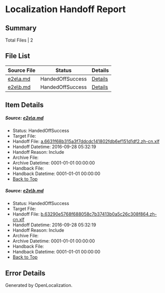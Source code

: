 # <a name='report-top'></a> Localization Handoff Report

## Summary
 Total Files | 2

## File List
 Source File | Status | Details 
 ----------- | ------ | ------- 
 [e2e\a.md](https://github.com/OpenLocalizationTestOrg/ol-test0/blob/5d7f0d02b378971fb3720d3b2cd2a84a238b2b19/e2e/a.md) | HandedOffSuccess | [Details](#c7db0f5a6f7c4d71e4c7bdf65c31ffb9a809de5a1)
 [e2e\b.md](https://github.com/OpenLocalizationTestOrg/ol-test0/blob/5d7f0d02b378971fb3720d3b2cd2a84a238b2b19/e2e/b.md) | HandedOffSuccess | [Details](#20fe0e6ea6b467126fbd28c5493cbc4648ad5c7c2)

## Item Details
##### <a name='c7db0f5a6f7c4d71e4c7bdf65c31ffb9a809de5a1'></a> Source: [e2e\a.md](https://github.com/OpenLocalizationTestOrg/ol-test0/blob/5d7f0d02b378971fb3720d3b2cd2a84a238b2b19/e2e/a.md)
* Status: HandedOffSuccess
* Target File: 
* Handoff File: [a.6631f68b315a3f7ddcdc141802fdb6ef151d1df2.zh-cn.xlf](https://github.com/OpenLocalizationTestOrg/ol-test0-handoff/blob/ea47a87a06479439026aebc7523f953bf5ebdbb3/ol-handoff/OpenLocalizationTestOrg/ol-test0-zhcn/shujia/ht/a.6631f68b315a3f7ddcdc141802fdb6ef151d1df2.zh-cn.xlf)
* Handoff Datetime: 2016-09-28 05:32:19
* Handoff Reason: Include
* Archive File: 
* Archive Datetime: 0001-01-01 00:00:00
* Handback File: 
* Handback Datetime: 0001-01-01 00:00:00
* [Back to Top](#report-top)

##### <a name='20fe0e6ea6b467126fbd28c5493cbc4648ad5c7c2'></a> Source: [e2e\b.md](https://github.com/OpenLocalizationTestOrg/ol-test0/blob/5d7f0d02b378971fb3720d3b2cd2a84a238b2b19/e2e/b.md)
* Status: HandedOffSuccess
* Target File: 
* Handoff File: [b.63290e5768f688058c7b37413b0a5c26c308f864.zh-cn.xlf](https://github.com/OpenLocalizationTestOrg/ol-test0-handoff/blob/ea47a87a06479439026aebc7523f953bf5ebdbb3/ol-handoff/OpenLocalizationTestOrg/ol-test0-zhcn/shujia/ht/b.63290e5768f688058c7b37413b0a5c26c308f864.zh-cn.xlf)
* Handoff Datetime: 2016-09-28 05:32:19
* Handoff Reason: Include
* Archive File: 
* Archive Datetime: 0001-01-01 00:00:00
* Handback File: 
* Handback Datetime: 0001-01-01 00:00:00
* [Back to Top](#report-top)


## Error Details

Generated by OpenLocalization.
